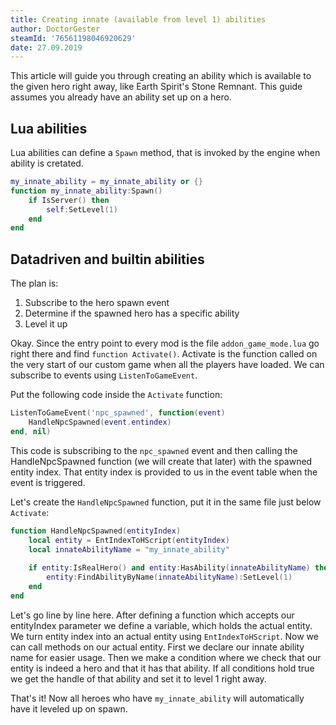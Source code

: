 ```yaml
---
title: Creating innate (available from level 1) abilities
author: DoctorGester
steamId: '76561198046920629'
date: 27.09.2019
---
```


This article will guide you through creating an ability which is available to the given hero right away, like Earth Spirit's Stone Remnant.
This guide assumes you already have an ability set up on a hero.

## Lua abilities

Lua abilities can define a `Spawn` method, that is invoked by the engine when ability is cretated.

```lua
my_innate_ability = my_innate_ability or {}
function my_innate_ability:Spawn()
    if IsServer() then
        self:SetLevel(1)
    end
end
```

## Datadriven and builtin abilities

The plan is:
1. Subscribe to the hero spawn event
2. Determine if the spawned hero has a specific ability
3. Level it up

Okay. Since the entry point to every mod is the file `addon_game_mode.lua` go right there and find `function Activate()`.
Activate is the function called on the very start of our custom game when all the players have loaded.
We can subscribe to events using `ListenToGameEvent`.

Put the following code inside the `Activate` function:

```lua
ListenToGameEvent('npc_spawned', function(event)
    HandleNpcSpawned(event.entindex)
end, nil)
```

This code is subscribing to the `npc_spawned` event and then calling the HandleNpcSpawned function (we will create that later) with the spawned entity index.
That entity index is provided to us in the event table when the event is triggered.

Let's create the `HandleNpcSpawned` function, put it in the same file just below `Activate`:

```lua
function HandleNpcSpawned(entityIndex)
    local entity = EntIndexToHScript(entityIndex)
    local innateAbilityName = "my_innate_ability"
    
    if entity:IsRealHero() and entity:HasAbility(innateAbilityName) then
        entity:FindAbilityByName(innateAbilityName):SetLevel(1)
    end
end
```

Let's go line by line here. After defining a function which accepts our entityIndex parameter we define a variable, which holds the actual entity.
We turn entity index into an actual entity using `EntIndexToHScript`. Now we can call methods on our actual entity.
First we declare our innate ability name for easier usage.
Then we make a condition where we check that our entity is indeed a hero and that it has that ability.
If all conditions hold true we get the handle of that ability and set it to level 1 right away.

That's it! Now all heroes who have `my_innate_ability` will automatically have it leveled up on spawn.
